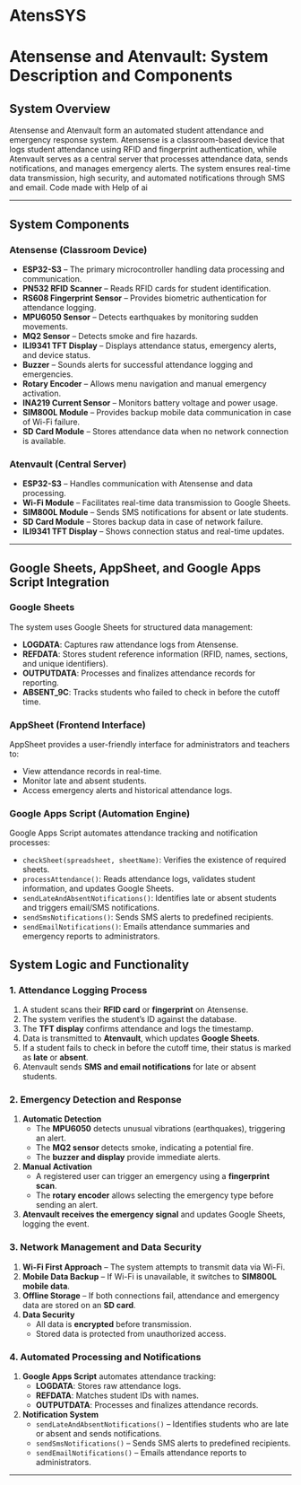 # AtensSYS
# **Atensense and Atenvault: System Description and Components**

## **System Overview**
Atensense and Atenvault form an automated student attendance and emergency response system. Atensense is a classroom-based device that logs student attendance using RFID and fingerprint authentication, while Atenvault serves as a central server that processes attendance data, sends notifications, and manages emergency alerts. The system ensures real-time data transmission, high security, and automated notifications through SMS and email. Code made with Help of ai

---

## **System Components**

### **Atensense (Classroom Device)**
- **ESP32-S3** – The primary microcontroller handling data processing and communication.
- **PN532 RFID Scanner** – Reads RFID cards for student identification.
- **RS608 Fingerprint Sensor** – Provides biometric authentication for attendance logging.
- **MPU6050 Sensor** – Detects earthquakes by monitoring sudden movements.
- **MQ2 Sensor** – Detects smoke and fire hazards.
- **ILI9341 TFT Display** – Displays attendance status, emergency alerts, and device status.
- **Buzzer** – Sounds alerts for successful attendance logging and emergencies.
- **Rotary Encoder** – Allows menu navigation and manual emergency activation.
- **INA219 Current Sensor** – Monitors battery voltage and power usage.
- **SIM800L Module** – Provides backup mobile data communication in case of Wi-Fi failure.
- **SD Card Module** – Stores attendance data when no network connection is available.

### **Atenvault (Central Server)**
- **ESP32-S3** – Handles communication with Atensense and data processing.
- **Wi-Fi Module** – Facilitates real-time data transmission to Google Sheets.
- **SIM800L Module** – Sends SMS notifications for absent or late students.
- **SD Card Module** – Stores backup data in case of network failure.
- **ILI9341 TFT Display** – Shows connection status and real-time updates.

---

## **Google Sheets, AppSheet, and Google Apps Script Integration**

### **Google Sheets**
The system uses Google Sheets for structured data management:
- **LOGDATA**: Captures raw attendance logs from Atensense.
- **REFDATA**: Stores student reference information (RFID, names, sections, and unique identifiers).
- **OUTPUTDATA**: Processes and finalizes attendance records for reporting.
- **ABSENT_9C**: Tracks students who failed to check in before the cutoff time.

### **AppSheet (Frontend Interface)**
AppSheet provides a user-friendly interface for administrators and teachers to:
- View attendance records in real-time.
- Monitor late and absent students.
- Access emergency alerts and historical attendance logs.

### **Google Apps Script (Automation Engine)**
Google Apps Script automates attendance tracking and notification processes:
- `checkSheet(spreadsheet, sheetName)`: Verifies the existence of required sheets.
- `processAttendance()`: Reads attendance logs, validates student information, and updates Google Sheets.
- `sendLateAndAbsentNotifications()`: Identifies late or absent students and triggers email/SMS notifications.
- `sendSmsNotifications()`: Sends SMS alerts to predefined recipients.
- `sendEmailNotifications()`: Emails attendance summaries and emergency reports to administrators.

## **System Logic and Functionality**

### **1. Attendance Logging Process**
1. A student scans their **RFID card** or **fingerprint** on Atensense.
2. The system verifies the student’s ID against the database.
3. The **TFT display** confirms attendance and logs the timestamp.
4. Data is transmitted to **Atenvault**, which updates **Google Sheets**.
5. If a student fails to check in before the cutoff time, their status is marked as **late** or **absent**.
6. Atenvault sends **SMS and email notifications** for late or absent students.

### **2. Emergency Detection and Response**
1. **Automatic Detection**
   - The **MPU6050** detects unusual vibrations (earthquakes), triggering an alert.
   - The **MQ2 sensor** detects smoke, indicating a potential fire.
   - The **buzzer and display** provide immediate alerts.
2. **Manual Activation**
   - A registered user can trigger an emergency using a **fingerprint scan**.
   - The **rotary encoder** allows selecting the emergency type before sending an alert.
3. **Atenvault receives the emergency signal** and updates Google Sheets, logging the event.

### **3. Network Management and Data Security**
1. **Wi-Fi First Approach** – The system attempts to transmit data via Wi-Fi.
2. **Mobile Data Backup** – If Wi-Fi is unavailable, it switches to **SIM800L mobile data**.
3. **Offline Storage** – If both connections fail, attendance and emergency data are stored on an **SD card**.
4. **Data Security**
   - All data is **encrypted** before transmission.
   - Stored data is protected from unauthorized access.

### **4. Automated Processing and Notifications**
1. **Google Apps Script** automates attendance tracking:
   - **LOGDATA**: Stores raw attendance logs.
   - **REFDATA**: Matches student IDs with names.
   - **OUTPUTDATA**: Processes and finalizes attendance records.
2. **Notification System**
   - `sendLateAndAbsentNotifications()` – Identifies students who are late or absent and sends notifications.
   - `sendSmsNotifications()` – Sends SMS alerts to predefined recipients.
   - `sendEmailNotifications()` – Emails attendance reports to administrators.

---



